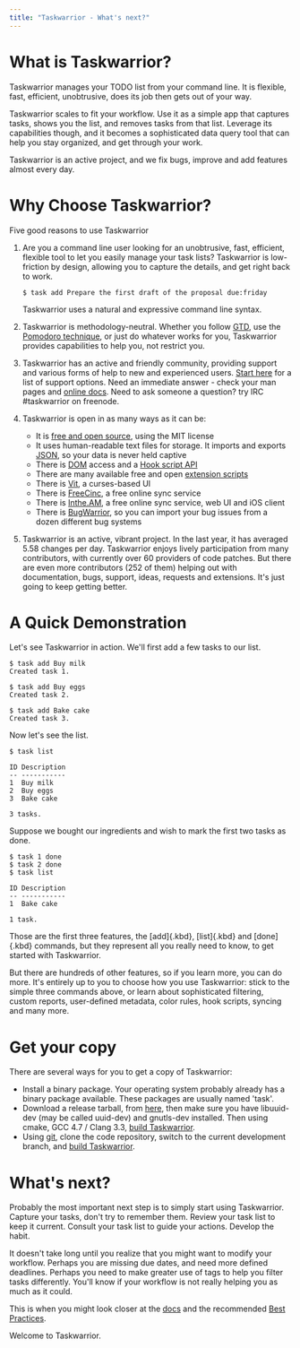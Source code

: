 ```yaml
---
title: "Taskwarrior - What's next?"
---
```


# What is Taskwarrior?

Taskwarrior manages your TODO list from your command line. It is flexible, fast,
efficient, unobtrusive, does its job then gets out of your way.

Taskwarrior scales to fit your workflow. Use it as a simple app that captures
tasks, shows you the list, and removes tasks from that list. Leverage its
capabilities though, and it becomes a sophisticated data query tool that can
help you stay organized, and get through your work.

Taskwarrior is an active project, and we fix bugs, improve and add features
almost every day.

# Why Choose Taskwarrior?

Five good reasons to use Taskwarrior

1.  Are you a command line user looking for an unobtrusive, fast, efficient,
    flexible tool to let you easily manage your task lists? Taskwarrior is
    low-friction by design, allowing you to capture the details, and get right
    back to work.

        $ task add Prepare the first draft of the proposal due:friday

    Taskwarrior uses a natural and expressive command line syntax.

2.  Taskwarrior is methodology-neutral. Whether you follow
    [GTD](https://gettingthingsdone.com/), use the [Pomodoro
    technique](http://pomodorotechnique.com), or just do whatever works for you,
    Taskwarrior provides capabilities to help you, not restrict you.

3.  Taskwarrior has an active and friendly community, providing support and
    various forms of help to new and experienced users. [Start here](/support)
    for a list of support options. Need an immediate answer - check your man
    pages and [online docs](/docs). Need to ask someone a question? try IRC
    #taskwarrior on freenode.

4.  Taskwarrior is open in as many ways as it can be:
    -   It is [free and open
        source](https://github.com/GothenburgBitFactory/taskwarrior), using the
        MIT license
    -   It uses human-readable text files for storage. It imports and exports
        [JSON](/docs/design/task), so your data is never held captive
    -   There is [DOM](/docs/dom) access and a [Hook script
        API](/docs/hooks)
    -   There are many available free and open [extension scripts](/tools)
    -   There is [Vit](https://gothenburgbitfactory.org/projects/vit), a
        curses-based UI
    -   There is [FreeCinc](https://freecinc.com/), a free online sync service
    -   There is [Inthe.AM](https://inthe.am/about), a free online sync service,
        web UI and iOS client
    -   There is [BugWarrior](https://github.com/ralphbean/bugwarrior), so you
        can import your bug issues from a dozen different bug systems

5.  Taskwarrior is an active, vibrant project. In the last year, it has averaged
    5.58 changes per day. Taskwarrior enjoys lively participation from many
    contributors, with currently over 60 providers of code patches. But there
    are even more contributors (252 of them) helping out with documentation,
    bugs, support, ideas, requests and extensions. It's just going to keep
    getting better.

# A Quick Demonstration

Let's see Taskwarrior in action. We'll first add a few tasks to our list.

    $ task add Buy milk
    Created task 1.

    $ task add Buy eggs
    Created task 2.

    $ task add Bake cake
    Created task 3.

Now let's see the list.

    $ task list

    ID Description
    -- -----------
    1  Buy milk
    2  Buy eggs
    3  Bake cake

    3 tasks.

Suppose we bought our ingredients and wish to mark the first two tasks as done.

    $ task 1 done
    $ task 2 done
    $ task list

    ID Description
    -- -----------
    1  Bake cake

    1 task.

Those are the first three features, the [add]{.kbd}, [list]{.kbd} and
[done]{.kbd} commands, but they represent all you really need to know, to get
started with Taskwarrior.

But there are hundreds of other features, so if you learn more, you can do more.
It's entirely up to you to choose how you use Taskwarrior: stick to the simple
three commands above, or learn about sophisticated filtering, custom reports,
user-defined metadata, color rules, hook scripts, syncing and many more.

# Get your copy

There are several ways for you to get a copy of Taskwarrior:

-   Install a binary package. Your operating system probably already has a
    binary package available. These packages are usually named 'task'.
-   Download a release tarball, from [here](/download), then make sure you have
    libuuid-dev (may be called uuid-dev) and gnutls-dev installed. Then using
    cmake, GCC 4.7 / Clang 3.3, [build Taskwarrior](/docs/build).
-   Using [git](https://git-scm.com/), clone the code repository, switch to the
    current development branch, and [build Taskwarrior](/docs/build).

# What's next?

Probably the most important next step is to simply start using Taskwarrior.
Capture your tasks, don't try to remember them. Review your task list to keep
it current. Consult your task list to guide your actions. Develop the habit.

It doesn't take long until you realize that you might want to modify your
workflow. Perhaps you are missing due dates, and need more defined deadlines.
Perhaps you need to make greater use of tags to help you filter tasks
differently. You'll know if your workflow is not really helping you as much as
it could.

This is when you might look closer at the [docs](/docs) and the recommended
[Best Practices](/docs/best-practices).

Welcome to Taskwarrior.

